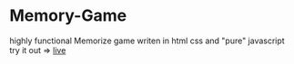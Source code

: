 # Memory-Game
highly functional Memorize game writen in html css and "pure" javascript
try it out => [live](https://oumar-1.github.io/Memory-Game/)

